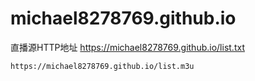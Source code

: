 # michael8278769.github.io
直播源HTTP地址
    https://michael8278769.github.io/list.txt
    
    https://michael8278769.github.io/list.m3u
